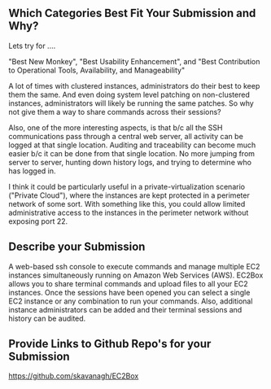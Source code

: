 ## Which Categories Best Fit Your Submission and Why?

Lets try for ....

"Best New Monkey", "Best Usability Enhancement", and "Best Contribution to Operational Tools, Availability, and Manageability"

A lot of times with clustered instances, administrators do their best to keep them the same.  And even doing system
level patching on non-clustered instances, administrators will likely be running the same patches. So why not give them
a way to share commands across their sessions?

Also, one of the more interesting aspects, is that b/c all the SSH communications pass through a central web server, all
activity can be logged at that single location.  Auditing and traceability can become much easier b/c it can be done from
that single location. No more jumping from server to server, hunting down history logs, and trying to determine who has
logged in.

I think it could be particularly useful in a private-virtualization scenario ("Private Cloud"), where the instances are
kept protected in a perimeter network of some sort.  With something like this, you could allow limited administrative
access to the instances in the perimeter network without exposing port 22.


## Describe your Submission

A web-based ssh console to execute commands and manage multiple EC2 instances simultaneously running on Amazon Web
Services (AWS). EC2Box allows you to share terminal commands and upload files to all your EC2 instances. Once the
sessions have been opened you can select a single EC2 instance or any combination to run your commands.  Also,
additional instance administrators can be added and their terminal sessions and history can be audited.

## Provide Links to Github Repo's for your Submission

https://github.com/skavanagh/EC2Box

